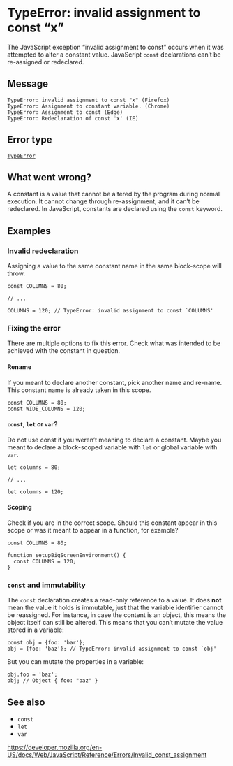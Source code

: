 TypeError: invalid assignment to const “x”
==========================================

The JavaScript exception “invalid assignment to const” occurs when it was attempted to alter a constant value. JavaScript `const` declarations can’t be re-assigned or redeclared.

Message
-------

    TypeError: invalid assignment to const "x" (Firefox)
    TypeError: Assignment to constant variable. (Chrome)
    TypeError: Assignment to const (Edge)
    TypeError: Redeclaration of const 'x' (IE)

Error type
----------

[`TypeError`](../global_objects/typeerror)

What went wrong?
----------------

A constant is a value that cannot be altered by the program during normal execution. It cannot change through re-assignment, and it can’t be redeclared. In JavaScript, constants are declared using the `const` keyword.

Examples
--------

### Invalid redeclaration

Assigning a value to the same constant name in the same block-scope will throw.

    const COLUMNS = 80;

    // ...

    COLUMNS = 120; // TypeError: invalid assignment to const `COLUMNS'

### Fixing the error

There are multiple options to fix this error. Check what was intended to be achieved with the constant in question.

#### Rename

If you meant to declare another constant, pick another name and re-name. This constant name is already taken in this scope.

    const COLUMNS = 80;
    const WIDE_COLUMNS = 120;

#### `const`, `let` or `var`?

Do not use const if you weren’t meaning to declare a constant. Maybe you meant to declare a block-scoped variable with `let` or global variable with `var`.

    let columns = 80;

    // ...

    let columns = 120;

#### Scoping

Check if you are in the correct scope. Should this constant appear in this scope or was it meant to appear in a function, for example?

    const COLUMNS = 80;

    function setupBigScreenEnvironment() {
      const COLUMNS = 120;
    }

### `const` and immutability

The `const` declaration creates a read-only reference to a value. It does **not** mean the value it holds is immutable, just that the variable identifier cannot be reassigned. For instance, in case the content is an object, this means the object itself can still be altered. This means that you can’t mutate the value stored in a variable:

    const obj = {foo: 'bar'};
    obj = {foo: 'baz'}; // TypeError: invalid assignment to const `obj'

But you can mutate the properties in a variable:

    obj.foo = 'baz';
    obj; // Object { foo: "baz" }

See also
--------

-   `const`
-   `let`
-   `var`

<a href="https://developer.mozilla.org/en-US/docs/Web/JavaScript/Reference/Errors/Invalid_const_assignment" class="_attribution-link">https://developer.mozilla.org/en-US/docs/Web/JavaScript/Reference/Errors/Invalid_const_assignment</a>
